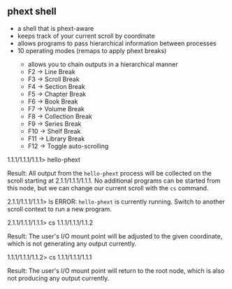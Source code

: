 phext shell
-----------
* a shell that is phext-aware
* keeps track of your current scroll by coordinate
* allows programs to pass hierarchical information between processes
* 10 operating modes (remaps <ENTER> to apply phext breaks)
  * allows you to chain outputs in a hierarchical manner
  * F2 -> Line Break
  * F3 -> Scroll Break
  * F4 -> Section Break
  * F5 -> Chapter Break
  * F6 -> Book Break
  * F7 -> Volume Break
  * F8 -> Collection Break
  * F9 -> Series Break
  * F10 -> Shelf Break
  * F11 -> Library Break
  * F12 -> Toggle auto-scrolling

1.1.1/1.1.1/1.1.1> hello-phext<LB>

Result: All output from the `hello-phext` process will be collected on the scroll starting at 2.1.1/1.1.1/1.1.1.
No additional programs can be started from this node, but we can change our current scroll with the `cs` command.

2.1.1/1.1.1/1.1.1> ls
ERROR: `hello-phext` is currently running. Switch to another scroll context to run a new program.

2.1.1/1.1.1/1.1.1> cs 1.1.1/1.1.1/1.1.2

Result: The user's I/O mount point will be adjusted to the given coordinate, which is not generating any output currently.

1.1.1/1.1.1/1.1.2> cs 1.1.1/1.1.1/1.1.1

Result: The user's I/O mount point will return to the root node, which is also not producing any output currently.